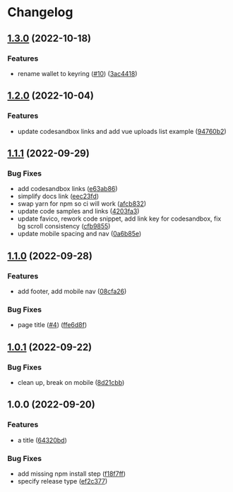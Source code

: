 # Changelog

## [1.3.0](https://github.com/web3-storage/w3ui-website/compare/v1.2.0...v1.3.0) (2022-10-18)


### Features

* rename wallet to keyring ([#10](https://github.com/web3-storage/w3ui-website/issues/10)) ([3ac4418](https://github.com/web3-storage/w3ui-website/commit/3ac441834f78554a53d32378f37038c77ee0689e))

## [1.2.0](https://github.com/web3-storage/w3ui-website/compare/v1.1.1...v1.2.0) (2022-10-04)


### Features

* update codesandbox links and add vue uploads list example ([94760b2](https://github.com/web3-storage/w3ui-website/commit/94760b28556034ff05f931dd8806cd424eabdaf3))

## [1.1.1](https://github.com/web3-storage/w3ui-website/compare/v1.1.0...v1.1.1) (2022-09-29)


### Bug Fixes

* add codesandbox links ([e63ab86](https://github.com/web3-storage/w3ui-website/commit/e63ab860b366d4aede8de0557a8c5553a76057cc))
* simplify docs link ([eec23fd](https://github.com/web3-storage/w3ui-website/commit/eec23fdea19c3956c173f1456c8e2d48a76ecda8))
* swap yarn for npm so ci will work ([afcb832](https://github.com/web3-storage/w3ui-website/commit/afcb832e7184be9ab220faf4793ed406d0b4206f))
* update code samples and links ([4203fa3](https://github.com/web3-storage/w3ui-website/commit/4203fa3419944dd045ceb9a33ada9b466f5efcdb))
* update favico, rework code snippet, add link key for codesandbox, fix bg scroll consistency ([cfb9855](https://github.com/web3-storage/w3ui-website/commit/cfb98554411dc31b9656e1a76a676bd372af2a5c))
* update mobile spacing and nav ([0a6b85e](https://github.com/web3-storage/w3ui-website/commit/0a6b85e9941ebed4f5af4d96dc2c96aa655d957f))

## [1.1.0](https://github.com/web3-storage/w3ui-website/compare/v1.0.1...v1.1.0) (2022-09-28)


### Features

* add footer, add mobile nav ([08cfa26](https://github.com/web3-storage/w3ui-website/commit/08cfa26a1f7e3625e36e5c740f07f350f2473435))


### Bug Fixes

* page title ([#4](https://github.com/web3-storage/w3ui-website/issues/4)) ([ffe6d8f](https://github.com/web3-storage/w3ui-website/commit/ffe6d8ff36fa211d004a6e8a462302d811a701f2))

## [1.0.1](https://github.com/web3-storage/w3ui-website/compare/v1.0.0...v1.0.1) (2022-09-22)


### Bug Fixes

* clean up, break on mobile ([8d21cbb](https://github.com/web3-storage/w3ui-website/commit/8d21cbbdaa9bd09140821e5c876627cf68bdb36a))

## 1.0.0 (2022-09-20)


### Features

* a title ([64320bd](https://github.com/web3-storage/w3ui-website/commit/64320bdc72a7399b17a19423cc53d75dcd25084c))


### Bug Fixes

* add missing npm install step ([f18f7ff](https://github.com/web3-storage/w3ui-website/commit/f18f7ff0c59dc198b9d232685609dfa1136ae5e8))
* specify release type ([ef2c377](https://github.com/web3-storage/w3ui-website/commit/ef2c377186c4183f25918bdf525427f389bfa649))
